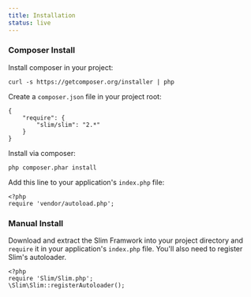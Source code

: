 ```yaml
---
title: Installation
status: live
---
```


### Composer Install

Install composer in your project:

    curl -s https://getcomposer.org/installer | php

Create a `composer.json` file in your project root:

    {
        "require": {
            "slim/slim": "2.*"
        }
    }

Install via composer:

    php composer.phar install

Add this line to your application's `index.php` file:

    <?php
    require 'vendor/autoload.php';

### Manual Install

Download and extract the Slim Framwork into your project directory and `require` it in your application's `index.php`
file. You'll also need to register Slim's autoloader.

    <?php
    require 'Slim/Slim.php';
    \Slim\Slim::registerAutoloader();
